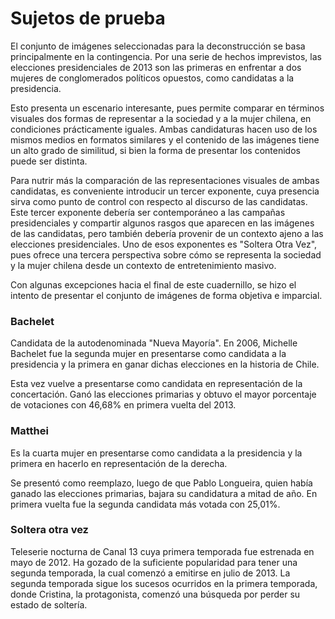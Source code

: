 Sujetos de prueba
=================
El conjunto de imágenes seleccionadas para la deconstrucción se basa principalmente en la contingencia. Por una serie de hechos imprevistos, las elecciones presidenciales de 2013 son las primeras en enfrentar a dos mujeres de conglomerados políticos opuestos, como candidatas a la presidencia.

Esto presenta un escenario interesante, pues permite comparar en términos visuales dos formas de representar a la sociedad y a la mujer chilena, en condiciones prácticamente iguales. Ambas candidaturas hacen uso de los mismos medios en formatos similares y el contenido de las imágenes tiene un alto grado de similitud, si bien la forma de presentar los contenidos puede ser distinta.

Para nutrir más la comparación de las representaciones visuales de ambas candidatas, es conveniente introducir un tercer exponente, cuya presencia sirva como punto de control con respecto al discurso de las candidatas. Este tercer exponente debería ser contemporáneo a las campañas presidenciales y compartir algunos rasgos que aparecen en las imágenes de las candidatas, pero también debería provenir de un contexto ajeno a las elecciones presidenciales. Uno de esos exponentes es "Soltera Otra Vez", pues ofrece una tercera perspectiva sobre cómo se representa la sociedad y la mujer chilena desde un contexto de entretenimiento masivo.


Con algunas excepciones hacia el final de este cuadernillo, se hizo el intento de presentar el conjunto de imágenes de forma objetiva e imparcial.


### Bachelet

Candidata de la autodenominada "Nueva Mayoría". En 2006, Michelle Bachelet fue la segunda mujer en presentarse como candidata a la presidencia y la primera en ganar dichas elecciones en la historia de Chile. 

Esta vez vuelve a presentarse como candidata en representación de la concertación. Ganó las elecciones primarias y obtuvo el mayor porcentaje de votaciones con 46,68% en primera vuelta del 2013.


### Matthei

Es la cuarta mujer en presentarse como candidata a la presidencia y la primera en hacerlo en representación de la derecha.

Se presentó como reemplazo, luego de que Pablo Longueira, quien había ganado las elecciones primarias, bajara su candidatura a mitad de año. En primera vuelta fue la segunda candidata más votada con 25,01%.


### Soltera otra vez

Teleserie nocturna de Canal 13 cuya primera temporada fue estrenada en mayo de
2012. Ha gozado de la suficiente popularidad para tener una segunda temporada,
la cual comenzó a emitirse en julio de 2013. La segunda temporada sigue los
sucesos ocurridos en la primera temporada, donde Cristina, la protagonista,
comenzó una búsqueda por perder su estado de soltería.


